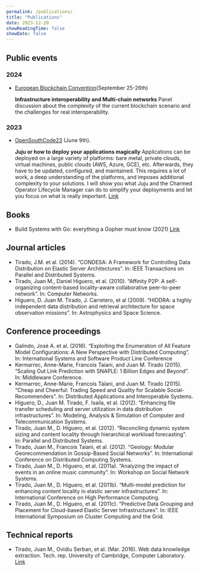 ```yaml
---
permalink: /publications/
title: "Publications"
date: 2023-12-20
showReadingTime: false
showDate: false
---
```


## Public events

### 2024

* [European Blockchain Convention](https://eblockchainconvention.com/european-blockchain-convention-10/)(September 25-26th)

  **Infrastructure interoperability and Multi-chain networks**
  Panel discussion about the complexity of the current blockchain scenario and the challenges for real interoperability.

### 2023

* [OpenSouthCode23](https://www.opensouthcode.org/conferences/opensouthcode2023) (June 9th). 

   **Juju or how to deploy your applications magically**
   Applications can be deployed on a large variety of platforms: bare metal, private clouds, virtual machines, public clouds (AWS, Azure, GCE), etc. Afterwards, they have to be updated, configured, and maintained. This requires a lot of work, a deep understanding of the platforms, and imposes additional complexity to your solutions. I will show you what Juju and the Charmed Operator Lifecycle Manager can do to simplify your deployments and let you focus on what is really important. [Link](https://www.opensouthcode.org/conferences/opensouthcode2023/program/proposals/549)


## Books

* Build Systems with Go: everything a Gopher must know (2021) [Link](/build-systems-with-go/)

## Journal articles

* Tirado, J.M. et al. (2014). “CONDESA: A Framework for Controlling Data Distribution on Elastic Server Architectures”. In: IEEE Transactions on Parallel and Distributed Systems.
* Tirado, Juan M., Daniel Higuero, et al. (2010). “Affinity P2P: A self-organizing content-based locality-aware collaborative peer-to-peer network”. In: Computer Networks.
* Higuero, D. Juan M. Tirado, J. Carretero, et al (2009). “HIDDRA: a highly independent data distribution and retrieval architecture for space observation missions”. In: Astrophysics and Space Science.

## Conference proceedings

* Galindo, José A. et al. (2016). “Exploiting the Enumeration of All Feature Model Configurations: A New Perspective with Distributed Computing”. In: International Systems and Software Product Line Conference
* Kermarrec, Anne-Marie, Francois Taiani, and Juan M. Tirado (2015). “Scaling Out Link Prediction with SNAPLE: 1 Billion Edges and Beyond”. In: Middleware Conference.
* Kermarrec, Anne-Marie, Francois Taïani, and Juan M. Tirado (2015). “Cheap and Cheerful: Trading Speed and Quality for Scalable Social-Recommenders”. In: Distributed Applications and Interoperable Systems.
* Higuero, D., Juan M. Tirado, F. Isaila, et al. (2012). “Enhancing file transfer scheduling and server utilization in data distribution infrastructures”. In: Modeling,
Analysis & Simulation of Computer and Telecommunication Systems.
* Tirado, Juan M., D. Higuero, et al. (2012). “Reconciling dynamic system sizing and content locality through hierarchical workload forecasting”. In: Parallel and Distributed Systems.
* Tirado, Juan M., Francois Taiani, et al. (2012). “Geology: Modular Georecommendation In Gossip-Based Social Networks”. In: International Conference on Distributed Computing Systems.
* Tirado, Juan M., D. Higuero, et al. (2011a). “Analyzing the impact of events in an online music community”. In: Workshop on Social Network Systems.
* Tirado, Juan M., D. Higuero, et al. (2011b). “Multi-model prediction for enhancing
content locality in elastic server infrastructures”. In: International Conference on High Performance Computing.
* Tirado, Juan M., D. Higuero, et al. (2011c). “Predictive Data Grouping and Placement for Cloud-based Elastic Server Infrastructures”. In: IEEE International Symposium on Cluster Computing and the Grid.

## Technical reports

* Tirado, Juan M., Ovidiu Serban, et al. (Mar. 2016). Web data knowledge extraction. Tech. rep. University of Cambridge, Computer Laboratory. [Link](http://www.cl.cam.ac.uk/techreports/UCAM-CL-TR-881.pdf)
